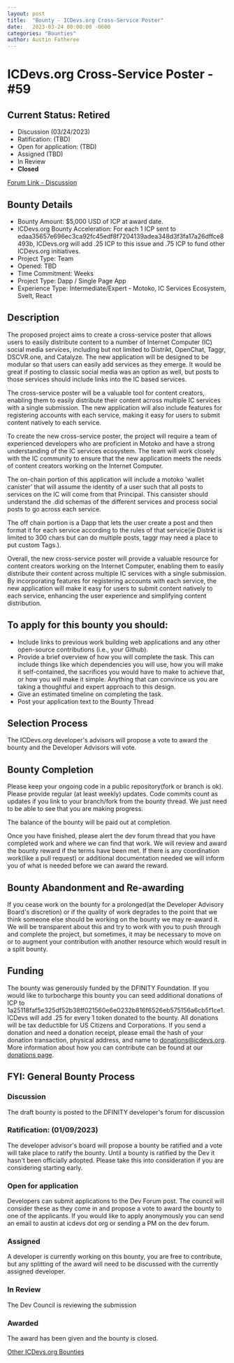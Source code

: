 ```yaml
---
layout: post
title:  "Bounty - ICDevs.org Cross-Service Poster"
date:   2023-03-24 00:00:00 -0600
categories: "Bounties"
author: Austin Fatheree
---
```


# ICDevs.org Cross-Service Poster - #59

## Current Status: Retired

* Discussion (03/24/2023)
* Ratification: (TBD)
* Open for application: (TBD)
* Assigned (TBD)
* In Review 
* **Closed**

[Forum Link - Discussion](https://forum.dfinity.org/t/open-icdevs-org-bounty-59-cross-social-service-poster-5-000/19449)

## Bounty Details

* Bounty Amount: $5,000 USD of ICP at award date.
* ICDevs.org Bounty Acceleration: For each 1 ICP sent to edaa35657e696ec3ca92fc45edf8f7204139adea348d3f3fa17a26dffce8493b, ICDevs.org will add .25 ICP to this issue and .75 ICP to fund other ICDevs.org initiatives.
* Project Type: Team
* Opened: TBD
* Time Commitment: Weeks
* Project Type: Dapp / Single Page App
* Experience Type: Intermediate/Expert - Motoko, IC Services Ecosystem, Svelt, React

## Description

The proposed project aims to create a cross-service poster that allows users to easily distribute content to a number of Internet Computer (IC) social media services, including but not limited to Distrikt, OpenChat, Taggr, DSCVR.one, and Catalyze. The new application will be designed to be modular so that users can easily add services as they emerge. It would be great if posting to classic social media was an option as well, but posts to those services should include links into the IC based services.

The cross-service poster will be a valuable tool for content creators, enabling them to easily distribute their content across multiple IC services with a single submission. The new application will also include features for registering accounts with each service, making it easy for users to submit content natively to each service.

To create the new cross-service poster, the project will require a team of experienced developers who are proficient in Motoko and have a strong understanding of the IC services ecosystem. The team will work closely with the IC community to ensure that the new application meets the needs of content creators working on the Internet Computer.

The on-chain portion of this application will include a motoko 'wallet canister' that will assume the identity of a user such that all posts to services on the IC will come from that Principal.  This cansister should understand the .did schemas of the different services and process social posts to go across each service.

The off chain portion is a Dapp that lets the user create a post and then format it for each service according to the rules of that service(ie Distrkt is limited to 300 chars but can do multiple posts, taggr may need a place to put custom Tags.).

Overall, the new cross-service poster will provide a valuable resource for content creators working on the Internet Computer, enabling them to easily distribute their content across multiple IC services with a single submission. By incorporating features for registering accounts with each service, the new application will make it easy for users to submit content natively to each service, enhancing the user experience and simplifying content distribution.

## To apply for this bounty you should:

* Include links to previous work building web applications and any other open-source contributions (i.e., your Github).
* Provide a brief overview of how you will complete the task. This can include things like which dependencies you will use, how you will make it self-contained, the sacrifices you would have to make to achieve that, or how you will make it simple. Anything that can convince us you are taking a thoughtful and expert approach to this design.
* Give an estimated timeline on completing the task.
* Post your application text to the Bounty Thread

## Selection Process

The ICDevs.org developer's advisors will propose a vote to award the bounty and the Developer Advisors will vote.

## Bounty Completion

Please keep your ongoing code in a public repository(fork or branch is ok). Please provide regular (at least weekly) updates.  Code commits count as updates if you link to your branch/fork from the bounty thread.  We just need to be able to see that you are making progress.

The balance of the bounty will be paid out at completion.

Once you have finished, please alert the dev forum thread that you have completed work and where we can find that work.  We will review and award the bounty reward if the terms have been met.  If there is any coordination work(like a pull request) or additional documentation needed we will inform you of what is needed before we can award the reward.

## Bounty Abandonment and Re-awarding

If you cease work on the bounty for a prolonged(at the Developer Advisory Board's discretion) or if the quality of work degrades to the point that we think someone else should be working on the bounty we may re-award it.  We will be transparent about this and try to work with you to push through and complete the project, but sometimes, it may be necessary to move on or to augment your contribution with another resource which would result in a split bounty.

## Funding

The bounty was generously funded by the DFINITY Foundation. If you would like to turbocharge this bounty you can seed additional donations of ICP to 1a25118faf5e325df52b38ff021560e6e0232b816f6526eb575156a6cb5f1ce1.  ICDevs will add .25 for every 1 token donated to the bounty.  All donations will be tax deductible for US Citizens and Corporations.  If you send a donation and need a donation receipt, please email the hash of your donation transaction, physical address, and name to donations@icdevs.org.  More information about how you can contribute can be found at our [donations page](https://icdevs.org/donations.html).


## FYI: General Bounty Process

### Discussion

The draft bounty is posted to the DFINITY developer's forum for discussion

### Ratification: (01/09/2023)

The developer advisor's board will propose a bounty be ratified and a vote will take place to ratify the bounty.  Until a bounty is ratified by the Dev it hasn't been officially adopted. Please take this into consideration if you are considering starting early.

### Open for application

Developers can submit applications to the Dev Forum post.  The council will consider these as they come in and propose a vote to award the bounty to one of the applicants.  If you would like to apply anonymously you can send an email to austin at icdevs dot org or sending a PM on the dev forum.

### Assigned

A developer is currently working on this bounty, you are free to contribute, but any splitting of the award will need to be discussed with the currently assigned developer.

### In Review

The Dev Council is reviewing the submission

### Awarded

The award has been given and the bounty is closed.


[Other ICDevs.org Bounties](https://icdevs.org/bounties.html)

